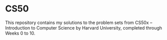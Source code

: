 # CS50
This repository contains my solutions to the problem sets from CS50x – Introduction to Computer Science by Harvard University, completed through Weeks 0 to 10.
